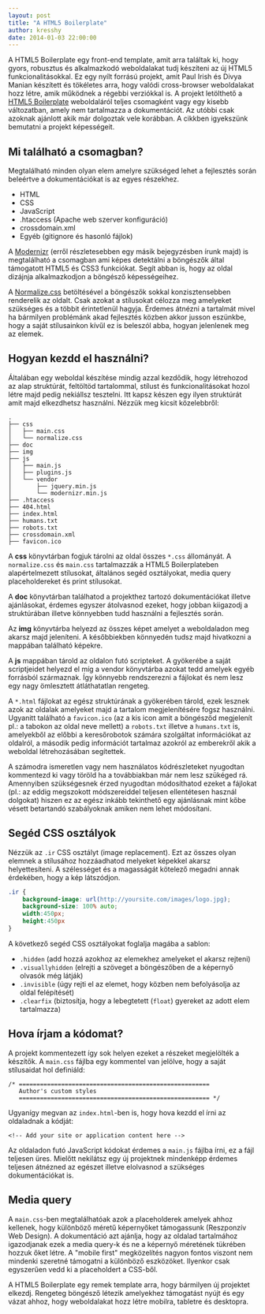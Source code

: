 ```yaml
---
layout: post
title: "A HTML5 Boilerplate"
author: kresshy
date: 2014-01-03 22:00:00
---
```


A HTML5 Boilerplate egy front-end template, amit arra találtak ki, hogy gyors, robusztus és
alkalmazkodó weboldalakat tudj készíteni az új HTML5 funkcionalitásokkal. Ez egy nyílt forrású projekt, amit Paul Irish és Divya Manian készített és tökéletes arra, hogy valódi cross-browser weboldalakat hozz létre, amik működnek a régebbi verziókkal is. A projekt letölthető a [HTML5 Boilerplate](http://html5boilerplate.com/) weboldaláról teljes csomagként vagy egy kisebb változatban, amely nem tartalmazza a dokumentációt. Az utóbbi csak azoknak ajánlott akik már dolgoztak vele korábban. A cikkben igyekszünk bemutatni a projekt képességeit.

## Mi található a csomagban?

Megtalálható minden olyan elem amelyre szükséged lehet a fejlesztés során beleértve a
dokumentációkat is az egyes részekhez.

* HTML
* CSS
* JavaScript
* .htaccess (Apache web szerver konfiguráció)
* crossdomain.xml
* Egyéb (gitignore és hasonló fájlok)

A [Modernizr](http://modernizr.com/) (erről részletesebben egy másik bejegyzésben írunk majd) is megtalálható a csomagban ami képes detektálni a böngészők által támogatott HTML5 és CSS3 funkciókat. Segít abban is, hogy az oldal dizájnja alkalmazkodjon a böngésző képességeihez.

A [Normalize.css](http://necolas.github.io/normalize.css/) betöltésével a böngészők sokkal konzisztensebben renderelik az oldalt. Csak azokat a stílusokat célozza meg amelyeket szükséges és a többit érintetlenül hagyja. Érdemes átnézni a tartalmát mivel ha bármilyen problémánk akad fejlesztés közben akkor jusson eszünkbe, hogy a saját stílusainkon kívűl ez is beleszól abba, hogyan jelenlenek meg az elemek.

## Hogyan kezdd el használni?

Általában egy weboldal készítése mindig azzal kezdődik, hogy létrehozod az alap struktúrát,
feltöltöd tartalommal, stílust és funkcionalitásokat hozol létre majd pedig nekiállsz tesztelni. Itt kapsz készen egy ilyen struktúrát amit majd elkezdhetsz használni. Nézzük meg kicsit közelebbről:

    .
    ├── css
    │   ├── main.css
    │   └── normalize.css
    ├── doc
    ├── img
    ├── js
    │   ├── main.js
    │   ├── plugins.js
    │   └── vendor
    │       ├── jquery.min.js
    │       └── modernizr.min.js
    ├── .htaccess
    ├── 404.html
    ├── index.html
    ├── humans.txt
    ├── robots.txt
    ├── crossdomain.xml
    ├── favicon.ico

A <strong>css</strong> könyvtárban fogjuk tárolni az oldal összes `*.css` állományát. A `normalize.css` és `main.css` tartalmazzák a HTML5 Boilerplateben alapértelmezett stílusokat, általános segéd osztályokat, media query placeholdereket és print stílusokat.

A <strong>doc</strong> könyvtárban találhatod a projekthez tartozó dokumentációkat illetve ajánlásokat, érdemes egyszer átolvasnod ezeket, hogy jobban kiigazodj a struktúrában illetve könnyebben tudd használni a fejlesztés során.

Az <strong>img</strong> könyvtárba helyezd az összes képet amelyet a weboldaladon meg akarsz majd jeleníteni. A későbbiekben könnyedén tudsz majd hivatkozni a mappában található képekre.

A <strong>js</strong> mappában tárold az oldalon futó scripteket. A gyökerébe a saját scriptjeidet helyezd el míg a vendor könyvtárba azokat tedd amelyek egyéb forrásból származnak. Így könnyebb rendszerezni a fájlokat és nem lesz egy nagy ömlesztett átláthatatlan rengeteg.

A `*.html` fájlokat az egész struktúrának a gyökerében tárold, ezek lesznek azok az oldalak amelyeket majd a tartalom megjelenítésére fogsz használni. Ugyanitt található a `favicon.ico` (az a kis icon amit a böngésződ megjelenít pl.: a tabokon az oldal neve mellett) a `robots.txt` illetve a `humans.txt` is, amelyekből az előbbi a keresőrobotok számára szolgáltat információkat az oldalról, a második pedig információt tartalmaz azokról az emberekről akik a weboldal létrehozásában segítettek. 

A számodra ismeretlen vagy nem használatos kódrészleteket nyugodtan kommentezd ki vagy töröld ha a továbbiakban már nem lesz szükéged rá. Amennyiben szükségesnek érzed nyugodtan módosíthatod ezeket a fájlokat (pl.: az eddig megszokott módszereiddel teljesen ellentétesen használ dolgokat) hiszen ez az egész inkább tekinthető egy ajánlásnak mint kőbe vésett betartandó szabályoknak amiken nem lehet módosítani.

## Segéd CSS osztályok

Nézzük az `.ir` CSS osztályt (image replacement). Ezt az összes olyan elemnek a stílusához hozzáadhatod melyeket képekkel akarsz helyettesíteni. A szélességet és a magasságát kötelező megadni annak érdekében, hogy a kép látszódjon.

~~~css
.ir {
	background-image: url(http://yoursite.com/images/logo.jpg);
	background-size: 100% auto;
	width:450px;
	height:450px
}
~~~

A következő segéd CSS osztályokat foglalja magába a sablon:

* `.hidden` (add hozzá azokhoz az elemekhez amelyeket el akarsz rejteni)
* `.visuallyhidden` (elrejti a szöveget a böngészőben de a képernyő olvasók még látják)
* `.invisible` (úgy rejti el az elemet, hogy közben nem befolyásolja az oldal felépítését)
* `.clearfix` (biztosítja, hogy a lebegtetett (`float`) gyereket az adott elem tartalmazza)

## Hova írjam a kódomat?

A projekt kommentezett így sok helyen ezeket a részeket megjelölték a készítők. A `main.css` fájlba
egy kommentel van jelölve, hogy a saját stílusaidat hol definiáld:

    /* ======================================================
       Author's custom styles
       ====================================================== */

Ugyanígy megvan az `index.html`-ben is, hogy hova kezdd el írni az oldaladnak a kódját:

    <!-- Add your site or application content here -->

Az oldaladon futó JavaScript kódokat érdemes a `main.js` fájlba írni, ez a fájl teljesen üres.
Mielőtt nekilátsz egy új projektnek mindenképp érdemes teljesen átnézned az egészet illetve elolvasnod a szükséges dokumentációkat is.

## Media query

A `main.css`-ben megtalálhatóak azok a placeholderek  amelyek ahhoz kellenek, hogy különböző méretű képernyőket támogassunk (Reszponzív Web Design). A dokumentáció azt ajánlja, hogy az oldalad tartalmához igazodjanak ezek a media query-k és ne a képernyő méretének tükrében hozzuk őket létre. A "mobile first" megközelítés nagyon fontos viszont nem mindenki szeretné támogatni a különböző eszközöket. Ilyenkor csak egyszerűen vedd ki a placeholdert a CSS-ből.

A HTML5 Boilerplate egy remek template arra, hogy bármilyen új projektet elkezdj. Rengeteg böngésző létezik amelyekhez támogatást nyújt és egy vázat ahhoz, hogy weboldalakat hozz létre mobilra, tabletre és desktopra.
